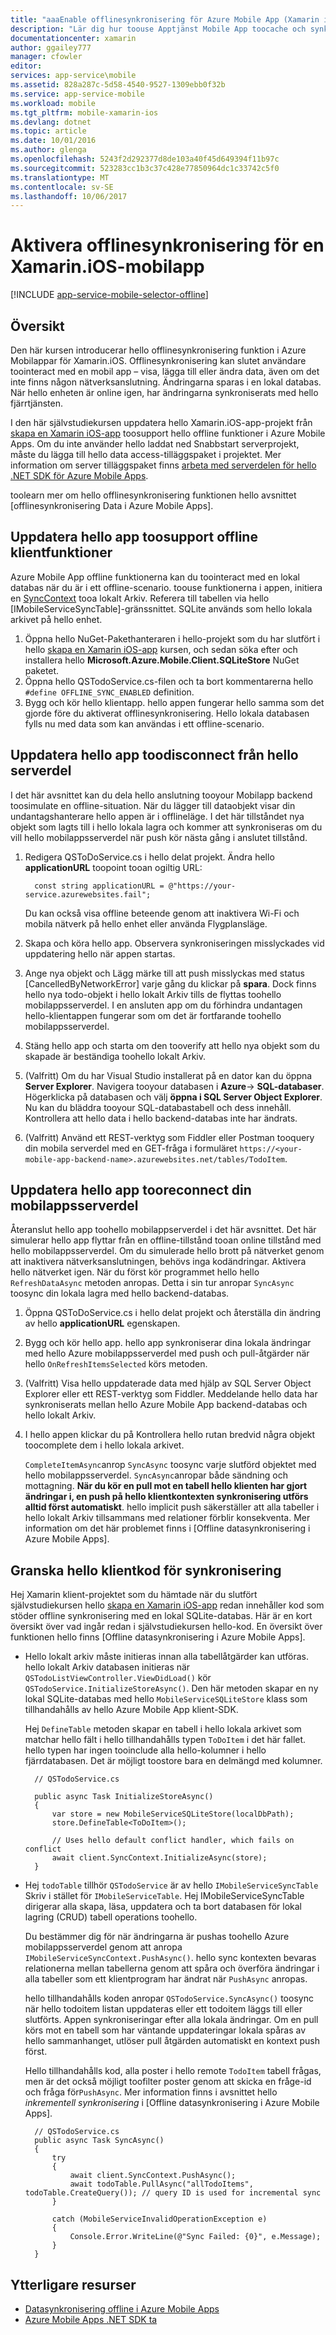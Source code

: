 ```yaml
---
title: "aaaEnable offlinesynkronisering för Azure Mobile App (Xamarin iOS)"
description: "Lär dig hur toouse Apptjänst Mobile App toocache och synkronisera offlinedata i ditt Xamarin iOS-program"
documentationcenter: xamarin
author: ggailey777
manager: cfowler
editor: 
services: app-service\mobile
ms.assetid: 828a287c-5d58-4540-9527-1309ebb0f32b
ms.service: app-service-mobile
ms.workload: mobile
ms.tgt_pltfrm: mobile-xamarin-ios
ms.devlang: dotnet
ms.topic: article
ms.date: 10/01/2016
ms.author: glenga
ms.openlocfilehash: 5243f2d292377d8de103a40f45d649394f11b97c
ms.sourcegitcommit: 523283cc1b3c37c428e77850964dc1c33742c5f0
ms.translationtype: MT
ms.contentlocale: sv-SE
ms.lasthandoff: 10/06/2017
---
```

# <a name="enable-offline-sync-for-your-xamarinios-mobile-app"></a>Aktivera offlinesynkronisering för en Xamarin.iOS-mobilapp
[!INCLUDE [app-service-mobile-selector-offline](../../includes/app-service-mobile-selector-offline.md)]

## <a name="overview"></a>Översikt
Den här kursen introducerar hello offlinesynkronisering funktion i Azure Mobilappar för Xamarin.iOS. Offlinesynkronisering kan slutet användare toointeract med en mobil app – visa, lägga till eller ändra data, även om det inte finns någon nätverksanslutning. Ändringarna sparas i en lokal databas. När hello enheten är online igen, har ändringarna synkroniserats med hello fjärrtjänsten.

I den här självstudiekursen uppdatera hello Xamarin.iOS-app-projekt från [skapa en Xamarin iOS-app] toosupport hello offline funktioner i Azure Mobile Apps. Om du inte använder hello laddat ned Snabbstart serverprojekt, måste du lägga till hello data access-tilläggspaket i projektet. Mer information om server tilläggspaket finns [arbeta med serverdelen för hello .NET SDK för Azure Mobile Apps](app-service-mobile-dotnet-backend-how-to-use-server-sdk.md).

toolearn mer om hello offlinesynkronisering funktionen hello avsnittet [offlinesynkronisering Data i Azure Mobile Apps].

## <a name="update-hello-client-app-toosupport-offline-features"></a>Uppdatera hello app toosupport offline klientfunktioner
Azure Mobile App offline funktionerna kan du toointeract med en lokal databas när du är i ett offline-scenario. toouse funktionerna i appen, initiera en [SyncContext] tooa lokalt Arkiv. Referera till tabellen via hello [IMobileServiceSyncTable]-gränssnittet. SQLite används som hello lokala arkivet på hello enhet.

1. Öppna hello NuGet-Pakethanteraren i hello-projekt som du har slutfört i hello [skapa en Xamarin iOS-app] kursen, och sedan söka efter och installera hello **Microsoft.Azure.Mobile.Client.SQLiteStore** NuGet paketet.
2. Öppna hello QSTodoService.cs-filen och ta bort kommentarerna hello `#define OFFLINE_SYNC_ENABLED` definition.
3. Bygg och kör hello klientapp. hello appen fungerar hello samma som det gjorde före du aktiverat offlinesynkronisering. Hello lokala databasen fylls nu med data som kan användas i ett offline-scenario.

## <a name="update-sync"></a>Uppdatera hello app toodisconnect från hello serverdel
I det här avsnittet kan du dela hello anslutning tooyour Mobilapp backend toosimulate en offline-situation. När du lägger till dataobjekt visar din undantagshanterare hello appen är i offlineläge. I det här tillståndet nya objekt som lagts till i hello lokala lagra och kommer att synkroniseras om du vill hello mobilappsserverdel när push kör nästa gång i anslutet tillstånd.

1. Redigera QSToDoService.cs i hello delat projekt. Ändra hello **applicationURL** toopoint tooan ogiltig URL:

         const string applicationURL = @"https://your-service.azurewebsites.fail";

    Du kan också visa offline beteende genom att inaktivera Wi-Fi och mobila nätverk på hello enhet eller använda Flygplansläge.
2. Skapa och köra hello app. Observera synkroniseringen misslyckades vid uppdatering hello när appen startas.
3. Ange nya objekt och Lägg märke till att push misslyckas med status [CancelledByNetworkError] varje gång du klickar på **spara**. Dock finns hello nya todo-objekt i hello lokalt Arkiv tills de flyttas toohello mobilappsserverdel.  I en ansluten app om du förhindra undantagen hello-klientappen fungerar som om det är fortfarande toohello mobilappsserverdel.
4. Stäng hello app och starta om den tooverify att hello nya objekt som du skapade är beständiga toohello lokalt Arkiv.
5. (Valfritt) Om du har Visual Studio installerat på en dator kan du öppna **Server Explorer**. Navigera tooyour databasen i **Azure**-> **SQL-databaser**. Högerklicka på databasen och välj **öppna i SQL Server Object Explorer**. Nu kan du bläddra tooyour SQL-databastabell och dess innehåll. Kontrollera att hello data i hello backend-databas inte har ändrats.
6. (Valfritt) Använd ett REST-verktyg som Fiddler eller Postman tooquery din mobila serverdel med en GET-fråga i formuläret `https://<your-mobile-app-backend-name>.azurewebsites.net/tables/TodoItem`.

## <a name="update-online-app"></a>Uppdatera hello app tooreconnect din mobilappsserverdel
Återanslut hello app toohello mobilappserverdel i det här avsnittet. Det här simulerar hello app flyttar från en offline-tillstånd tooan online tillstånd med hello mobilappsserverdel.   Om du simulerade hello brott på nätverket genom att inaktivera nätverksanslutningen, behövs inga kodändringar.
Aktivera hello nätverket igen.  När du först kör programmet hello hello `RefreshDataAsync` metoden anropas. Detta i sin tur anropar `SyncAsync` toosync din lokala lagra med hello backend-databas.

1. Öppna QSToDoService.cs i hello delat projekt och återställa din ändring av hello **applicationURL** egenskapen.
2. Bygg och kör hello app. hello app synkroniserar dina lokala ändringar med hello Azure mobilappsserverdel med push och pull-åtgärder när hello `OnRefreshItemsSelected` körs metoden.
3. (Valfritt) Visa hello uppdaterade data med hjälp av SQL Server Object Explorer eller ett REST-verktyg som Fiddler. Meddelande hello data har synkroniserats mellan hello Azure Mobile App backend-databas och hello lokalt Arkiv.
4. I hello appen klickar du på Kontrollera hello rutan bredvid några objekt toocomplete dem i hello lokala arkivet.

   `CompleteItemAsync`anrop `SyncAsync` toosync varje slutförd objektet med hello mobilappsserverdel. `SyncAsync`anropar både sändning och mottagning.
   **När du kör en pull mot en tabell hello klienten har gjort ändringar i, en push på hello klientkontexten synkronisering utförs alltid först automatiskt**. hello implicit push säkerställer att alla tabeller i hello lokalt Arkiv tillsammans med relationer förblir konsekventa. Mer information om det här problemet finns i [Offline datasynkronisering i Azure Mobile Apps].

## <a name="review-hello-client-sync-code"></a>Granska hello klientkod för synkronisering
Hej Xamarin klient-projektet som du hämtade när du slutfört självstudiekursen hello [skapa en Xamarin iOS-app] redan innehåller kod som stöder offline synkronisering med en lokal SQLite-databas. Här är en kort översikt över vad ingår redan i självstudiekursen hello-kod. En översikt över funktionen hello finns [Offline datasynkronisering i Azure Mobile Apps].

* Hello lokalt arkiv måste initieras innan alla tabellåtgärder kan utföras. hello lokalt Arkiv databasen initieras när `QSTodoListViewController.ViewDidLoad()` kör `QSTodoService.InitializeStoreAsync()`. Den här metoden skapar en ny lokal SQLite-databas med hello `MobileServiceSQLiteStore` klass som tillhandahålls av hello Azure Mobile App klient-SDK.

    Hej `DefineTable` metoden skapar en tabell i hello lokala arkivet som matchar hello fält i hello tillhandahålls typen `ToDoItem` i det här fallet. hello typen har ingen tooinclude alla hello-kolumner i hello fjärrdatabasen. Det är möjligt toostore bara en delmängd med kolumner.

        // QSTodoService.cs

        public async Task InitializeStoreAsync()
        {
            var store = new MobileServiceSQLiteStore(localDbPath);
            store.DefineTable<ToDoItem>();

            // Uses hello default conflict handler, which fails on conflict
            await client.SyncContext.InitializeAsync(store);
        }
* Hej `todoTable` tillhör `QSTodoService` är av hello `IMobileServiceSyncTable` Skriv i stället för `IMobileServiceTable`. Hej IMobileServiceSyncTable dirigerar alla skapa, läsa, uppdatera och ta bort databasen för lokal lagring (CRUD) tabell operations toohello.

    Du bestämmer dig för när ändringarna är pushas toohello Azure mobilappsserverdel genom att anropa `IMobileServiceSyncContext.PushAsync()`. hello sync kontexten bevaras relationerna mellan tabellerna genom att spåra och överföra ändringar i alla tabeller som ett klientprogram har ändrat när `PushAsync` anropas.

    hello tillhandahålls koden anropar `QSTodoService.SyncAsync()` toosync när hello todoitem listan uppdateras eller ett todoitem läggs till eller slutförts. Appen synkroniseringar efter alla lokala ändringar. Om en pull körs mot en tabell som har väntande uppdateringar lokala spåras av hello sammanhanget, utlöser pull åtgärden automatiskt en kontext push först.

    Hello tillhandahålls kod, alla poster i hello remote `TodoItem` tabell frågas, men är det också möjligt toofilter poster genom att skicka en fråge-id och fråga för`PushAsync`. Mer information finns i avsnittet hello *inkrementell synkronisering* i [Offline datasynkronisering i Azure Mobile Apps].

        // QSTodoService.cs
        public async Task SyncAsync()
        {
            try
            {
                await client.SyncContext.PushAsync();
                await todoTable.PullAsync("allTodoItems", todoTable.CreateQuery()); // query ID is used for incremental sync
            }

            catch (MobileServiceInvalidOperationException e)
            {
                Console.Error.WriteLine(@"Sync Failed: {0}", e.Message);
            }
        }

## <a name="additional-resources"></a>Ytterligare resurser
* [Datasynkronisering offline i Azure Mobile Apps]
* [Azure Mobile Apps .NET SDK ta][8]

<!-- Images -->

<!-- URLs. -->
[Skapa en Xamarin iOS-app]: app-service-mobile-xamarin-ios-get-started.md
[Datasynkronisering offline i Azure Mobile Apps]: app-service-mobile-offline-data-sync.md
[SyncContext]: https://msdn.microsoft.com/library/azure/microsoft.windowsazure.mobileservices.mobileserviceclient.synccontext(v=azure.10).aspx
[8]: app-service-mobile-dotnet-how-to-use-client-library.md
